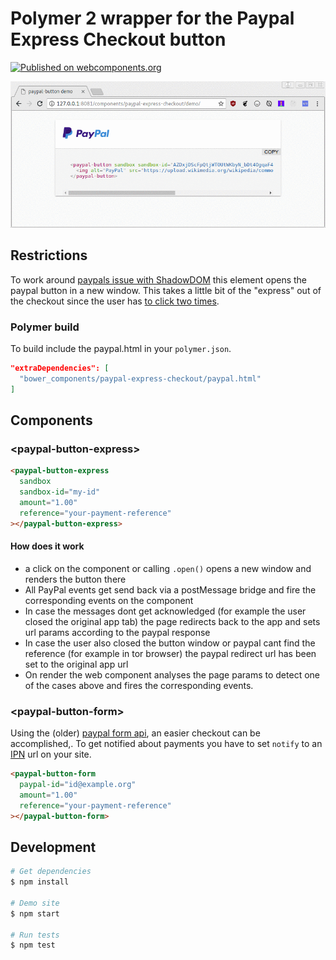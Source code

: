 # Polymer 2 wrapper for the Paypal Express Checkout button

[![Published on webcomponents.org](https://img.shields.io/badge/webcomponents.org-published-blue.svg)](https://www.webcomponents.org/element/morbidick/paypal-express-checkout)

<p align="center">
  <img src="demo/flow.gif" alt="Button flow demo"/>
</p>

## Restrictions

To work around [paypals issue with ShadowDOM](https://github.com/paypal/paypal-checkout/issues/353) this element opens the paypal button in a new window. This takes a little bit of the "express" out of the checkout since the user has [to click two times](https://github.com/paypal/paypal-checkout/issues/287).

### Polymer build

To build include the paypal.html in your `polymer.json`.

```json
"extraDependencies": [
  "bower_components/paypal-express-checkout/paypal.html"
]
```

## Components

### \<paypal-button-express\>

````html
<paypal-button-express
  sandbox
  sandbox-id="my-id"
  amount="1.00"
  reference="your-payment-reference"
></paypal-button-express>
````

#### How does it work

  * a click on the component or calling `.open()` opens a new window and renders the button there
  * All PayPal events get send back via a postMessage bridge and fire the corresponding events on the component
  * In case the messages dont get acknowledged (for example the user closed the original app tab) the page redirects back to the app and sets url params according to the paypal response
  * In case the user also closed the button window or paypal cant find the reference (for example in tor browser) the paypal redirect url has been set to the original app url
  * On render the web component analyses the page params to detect one of the cases above and fires the corresponding events.

### \<paypal-button-form\>

Using the (older) [paypal form api](https://developer.paypal.com/docs/classic/paypal-payments-standard/integration-guide/formbasics/), an easier checkout can be accomplished,. To get notified about payments you have to set `notify` to an [IPN](https://developer.paypal.com/docs/classic/products/instant-payment-notification/) url on your site.

````html
<paypal-button-form
  paypal-id="id@example.org"
  amount="1.00"
  reference="your-payment-reference"
></paypal-button-form>
````

## Development

```bash
# Get dependencies
$ npm install

# Demo site
$ npm start

# Run tests
$ npm test
```
